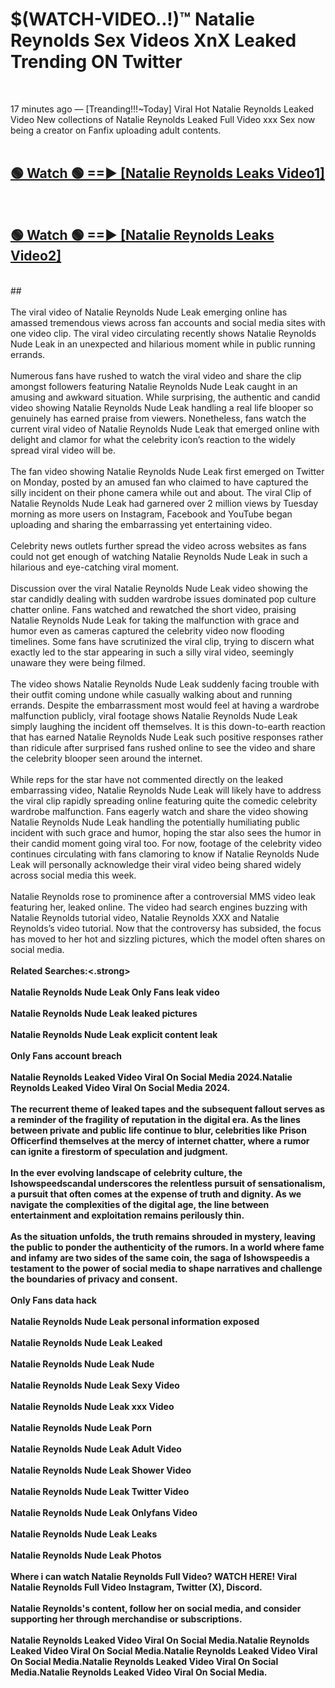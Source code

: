 # $(WATCH-VIDEO..!)™ Natalie Reynolds Sex Videos XnX Leaked Trending ON Twitter<br>
<br>

17 minutes ago — [Treanding!!!~Today] Viral Hot Natalie Reynolds Leaked Video New collections of Natalie Reynolds Leaked Full Video xxx Sex now being a creator on Fanfix uploading adult contents.
<br>
 <br>

##  <a href="https://best2vid.blogspot.com?title=Natalie_Reynolds">🟢 Watch 🟢 ==► [Natalie Reynolds Leaks Video1]</a><br>
  <br>

##  <a href="https://best2vid.blogspot.com?title=Natalie_Reynolds">🟢 Watch 🟢 ==► [Natalie Reynolds Leaks Video2]</a><br>
  <br>
  ##
  <br>
  <br>
The viral video of Natalie Reynolds Nude Leak emerging online has amassed tremendous views across fan accounts and social media sites with one video clip. The viral video circulating recently shows Natalie Reynolds Nude Leak in an unexpected and hilarious moment while in public running errands.
<br><br>
Numerous fans have rushed to watch the viral video and share the clip amongst followers featuring Natalie Reynolds Nude Leak caught in an amusing and awkward situation. While surprising, the authentic and candid video showing Natalie Reynolds Nude Leak handling a real life blooper so genuinely has earned praise from viewers. Nonetheless, fans watch the current viral video of Natalie Reynolds Nude Leak that emerged online with delight and clamor for what the celebrity icon’s reaction to the widely spread viral video will be.
<br><br>
The fan video showing Natalie Reynolds Nude Leak first emerged on Twitter on Monday, posted by an amused fan who claimed to have captured the silly incident on their phone camera while out and about. The viral Clip of Natalie Reynolds Nude Leak had garnered over 2 million views by Tuesday morning as more users on Instagram, Facebook and YouTube began uploading and sharing the embarrassing yet entertaining video.
<br><br>
Celebrity news outlets further spread the video across websites as fans could not get enough of watching Natalie Reynolds Nude Leak in such a hilarious and eye-catching viral moment.
<br><br>
Discussion over the viral Natalie Reynolds Nude Leak video showing the star candidly dealing with sudden wardrobe issues dominated pop culture chatter online. Fans watched and rewatched the short video, praising Natalie Reynolds Nude Leak for taking the malfunction with grace and humor even as cameras captured the celebrity video now flooding timelines. Some fans have scrutinized the viral clip, trying to discern what exactly led to the star appearing in such a silly viral video, seemingly unaware they were being filmed.
<br><br>
The video shows Natalie Reynolds Nude Leak suddenly facing trouble with their outfit coming undone while casually walking about and running errands. Despite the embarrassment most would feel at having a wardrobe malfunction publicly, viral footage shows Natalie Reynolds Nude Leak simply laughing the incident off themselves. It is this down-to-earth reaction that has earned Natalie Reynolds Nude Leak such positive responses rather than ridicule after surprised fans rushed online to see the video and share the celebrity blooper seen around the internet.
<br><br>
While reps for the star have not commented directly on the leaked embarrassing video, Natalie Reynolds Nude Leak will likely have to address the viral clip rapidly spreading online featuring quite the comedic celebrity wardrobe malfunction. Fans eagerly watch and share the video showing Natalie Reynolds Nude Leak handling the potentially humiliating public incident with such grace and humor, hoping the star also sees the humor in their candid moment going viral too. For now, footage of the celebrity video continues circulating with fans clamoring to know if Natalie Reynolds Nude Leak will personally acknowledge their viral video being shared widely across social media this week.
<br><br>
Natalie Reynolds rose to prominence after a controversial MMS video leak featuring her, leaked online. The video had search engines buzzing with Natalie Reynolds tutorial video, Natalie Reynolds XXX and Natalie Reynolds’s video tutorial. Now that the controversy has subsided, the focus has moved to her hot and sizzling pictures, which the model often shares on social media.
<br><br>
<strong>Related Searches:<.strong>
<br><br>
Natalie Reynolds Nude Leak Only Fans leak video
<br><br>
Natalie Reynolds Nude Leak leaked pictures
<br><br>
Natalie Reynolds Nude Leak explicit content leak
<br><br>
Only Fans account breach
<br><br>
Natalie Reynolds Leaked Video Viral On Social Media 2024.Natalie Reynolds Leaked Video Viral On Social Media 2024.
<br><br>
The recurrent theme of leaked tapes and the subsequent fallout serves as a reminder of the fragility of reputation in the digital era. As the lines between private and public life continue to blur, celebrities like Prison Officerfind themselves at the mercy of internet chatter, where a rumor can ignite a firestorm of speculation and judgment.
<br><br>
In the ever evolving landscape of celebrity culture, the Ishowspeedscandal underscores the relentless pursuit of sensationalism, a pursuit that often comes at the expense of truth and dignity. As we navigate the complexities of the digital age, the line between entertainment and exploitation remains perilously thin.
<br><br>
As the situation unfolds, the truth remains shrouded in mystery, leaving the public to ponder the authenticity of the rumors. In a world where fame and infamy are two sides of the same coin, the saga of Ishowspeedis a testament to the power of social media to shape narratives and challenge the boundaries of privacy and consent.
<br><br>
Only Fans data hack
<br><br>
Natalie Reynolds Nude Leak personal information exposed
<br><br>
Natalie Reynolds Nude Leak Leaked
<br><br>
Natalie Reynolds Nude Leak Nude
<br><br>
Natalie Reynolds Nude Leak Sexy Video
<br><br>
Natalie Reynolds Nude Leak xxx Video
<br><br>
Natalie Reynolds Nude Leak Porn
<br><br>
Natalie Reynolds Nude Leak Adult Video
<br><br>
Natalie Reynolds Nude Leak Shower Video
<br><br>
Natalie Reynolds Nude Leak Twitter Video
<br><br>
Natalie Reynolds Nude Leak Onlyfans Video
<br><br>
Natalie Reynolds Nude Leak Leaks
<br><br>
Natalie Reynolds Nude Leak Photos
<br><br>
Where i can watch Natalie Reynolds Full Video? WATCH HERE! Viral Natalie Reynolds Full Video Instagram, Twitter (X), Discord.
<br><br>
Natalie Reynolds's content, follow her on social media, and consider supporting her through merchandise or subscriptions.
<br><br>
Natalie Reynolds Leaked Video Viral On Social Media.Natalie Reynolds Leaked Video Viral On Social Media.Natalie Reynolds Leaked Video Viral On Social Media.Natalie Reynolds Leaked Video Viral On Social Media.Natalie Reynolds Leaked Video Viral On Social Media.